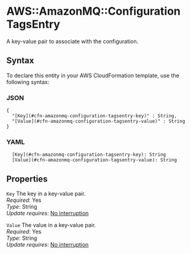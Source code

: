 # AWS::AmazonMQ::Configuration TagsEntry<a name="aws-properties-amazonmq-configuration-tagsentry"></a>

A key\-value pair to associate with the configuration\.

## Syntax<a name="aws-properties-amazonmq-configuration-tagsentry-syntax"></a>

To declare this entity in your AWS CloudFormation template, use the following syntax:

### JSON<a name="aws-properties-amazonmq-configuration-tagsentry-syntax.json"></a>

```
{
  "[Key](#cfn-amazonmq-configuration-tagsentry-key)" : String,
  "[Value](#cfn-amazonmq-configuration-tagsentry-value)" : String
}
```

### YAML<a name="aws-properties-amazonmq-configuration-tagsentry-syntax.yaml"></a>

```
  [Key](#cfn-amazonmq-configuration-tagsentry-key): String
  [Value](#cfn-amazonmq-configuration-tagsentry-value): String
```

## Properties<a name="aws-properties-amazonmq-configuration-tagsentry-properties"></a>

`Key`  <a name="cfn-amazonmq-configuration-tagsentry-key"></a>
The key in a key\-value pair\.  
*Required*: Yes  
*Type*: String  
*Update requires*: [No interruption](https://docs.aws.amazon.com/AWSCloudFormation/latest/UserGuide/using-cfn-updating-stacks-update-behaviors.html#update-no-interrupt)

`Value`  <a name="cfn-amazonmq-configuration-tagsentry-value"></a>
The value in a key\-value pair\.  
*Required*: Yes  
*Type*: String  
*Update requires*: [No interruption](https://docs.aws.amazon.com/AWSCloudFormation/latest/UserGuide/using-cfn-updating-stacks-update-behaviors.html#update-no-interrupt)